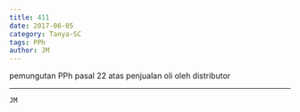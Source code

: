 ```yaml
---
title: 411
date: 2017-06-05
category: Tanya-SC
tags: PPh
author: JM
---
```


pemungutan PPh pasal 22 atas penjualan oli oleh distributor

---



`JM`
